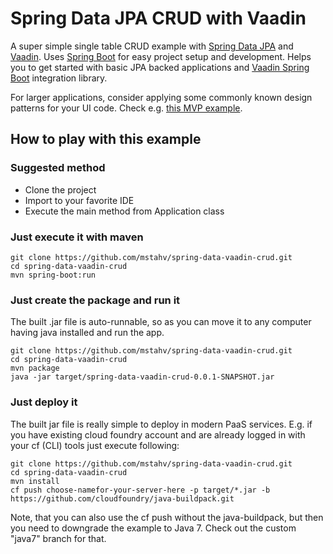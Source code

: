 # Spring Data JPA CRUD with Vaadin

A super simple single table CRUD example with [Spring Data JPA](http://projects.spring.io/spring-data-jpa/) and [Vaadin](https://vaadin.com). Uses [Spring Boot](http://projects.spring.io/spring-boot/) for easy project setup and development. Helps you to get started with basic JPA backed applications and [Vaadin Spring Boot](https://vaadin.com/addon/vaadin-spring-boot) integration library.

For larger applications, consider applying some commonly known design patterns for your UI code. Check e.g. [this MVP example](https://github.com/peholmst/vaadin4spring/tree/master/spring-vaadin-mvp).

## How to play with this example

### Suggested method

* Clone the project
* Import to your favorite IDE
* Execute the main method from Application class

### Just execute it with maven

```
git clone https://github.com/mstahv/spring-data-vaadin-crud.git
cd spring-data-vaadin-crud
mvn spring-boot:run
```

### Just create the package and run it

The built .jar file is auto-runnable, so as you can move it to any computer having java installed and run the app. 

```
git clone https://github.com/mstahv/spring-data-vaadin-crud.git
cd spring-data-vaadin-crud
mvn package
java -jar target/spring-data-vaadin-crud-0.0.1-SNAPSHOT.jar
```

### Just deploy it

The built jar file is really simple to deploy in modern PaaS services. E.g. if you have existing cloud foundry account and are already logged in with your cf (CLI) tools just execute following:

```
git clone https://github.com/mstahv/spring-data-vaadin-crud.git
cd spring-data-vaadin-crud
mvn install
cf push choose-namefor-your-server-here -p target/*.jar -b https://github.com/cloudfoundry/java-buildpack.git

```

Note, that you can also use the cf push without the java-buildpack, but then you need to downgrade the example to Java 7. Check out the custom "java7" branch for that.
